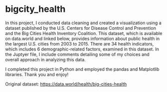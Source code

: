 # bigcity_health


In this project, I conducted data cleaning and created a visualization using a dataset published by the U.S. Centers for Disease Control and Prevention and the Big Cities Health Inventory Coalition. This dataset, which is available on data.world and linked below, provides information about public health in the largest U.S. cities from 2003 to 2015. There are 34 health indicators, which includes 6 demographic-related factors, examined in this dataset. In the Juptyer file, I include comments detailing some of my choices and overall approach in analyzing this data. 

I completed this project in Python and employed the pandas and Matplotlib libraries. Thank you and enjoy!

Original dataset: https://data.world/health/big-cities-health
